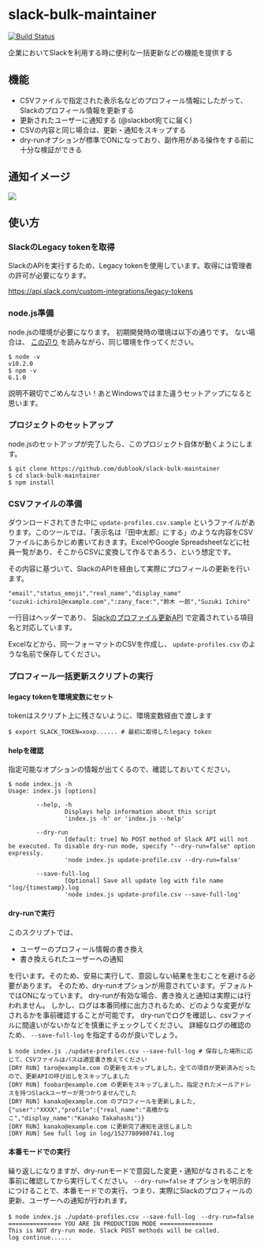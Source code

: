 # slack-bulk-maintainer
[![Build Status](https://travis-ci.com/dublook/slack-bulk-maintainer.svg?branch=master)](https://travis-ci.com/dublook/slack-bulk-maintainer)

企業においてSlackを利用する時に便利な一括更新などの機能を提供する

## 機能
- CSVファイルで指定された表示名などのプロフィール情報にしたがって、Slackのプロフィール情報を更新する
- 更新されたユーザーに通知する (@slackbot宛てに届く)
- CSVの内容と同じ場合は、更新・通知をスキップする
- dry-runオプションが標準でONになっており、副作用がある操作をする前に十分な検証ができる

## 通知イメージ
![](https://i.imgur.com/OWcqOX8.png)

## 使い方
### SlackのLegacy tokenを取得
SlackのAPIを実行するため、Legacy tokenを使用しています。取得には管理者の許可が必要になります。

https://api.slack.com/custom-integrations/legacy-tokens

### node.js準備
node.jsの環境が必要になります。
初期開発時の環境は以下の通りです。
ない場合は、 [この辺り](https://qiita.com/akakuro43/items/600e7e4695588ab2958d) を読みながら、同じ環境を作ってください。
```
$ node -v
v10.2.0
$ npm -v
6.1.0
```

説明不親切でごめんなさい！あとWindowsではまた違うセットアップになると思います。

### プロジェクトのセットアップ
node.jsのセットアップが完了したら、このプロジェクト自体が動くようにします。

```
$ git clone https://github.com/dublook/slack-bulk-maintainer
$ cd slack-bulk-maintainer
$ npm install
```

### CSVファイルの準備
ダウンロードされてきた中に `update-profiles.csv.sample` というファイルがあります。このツールでは、「表示名は『田中太郎』にする」のような内容をCSVファイルにあらかじめ書いておきます。ExcelやGoogle Spreadsheetなどに社員一覧があり、そこからCSVに変換して作るであろう、という想定です。

その内容に基づいて、SlackのAPIを経由して実際にプロフィールの更新を行います。


```
"email","status_emoji","real_name","display_name"
"suzuki-ichiro1@example.com",":zany_face:","鈴木 一郎","Suzuki Ichiro"
```

一行目はヘッダーであり、 [Slackのプロファイル更新API](https://api.slack.com/methods/users.profile.set) で定義されている項目名と対応しています。

Excelなどから、同一フォーマットのCSVを作成し、 `update-profiles.csv` のような名前で保存してください。

### プロフィール一括更新スクリプトの実行
#### legacy tokenを環境変数にセット
tokenはスクリプト上に残さないように、環境変数経由で渡します
```
$ export SLACK_TOKEN=xoxp...... # 最初に取得したlegacy token
```

#### helpを確認
指定可能なオプションの情報が出てくるので、確認しておいてください。
```
$ node index.js -h
Usage: index.js [options]

        --help, -h
                Displays help information about this script
                'index.js -h' or 'index.js --help'

        --dry-run
                [default: true] No POST method of Slack API will not be executed. To disable dry-run mode, specify "--dry-run=false" option expressly.
                'node index.js update-profile.csv --dry-run=false'

        --save-full-log
                [Optional] Save all update log with file name "log/{timestamp}.log
                'node index.js update-profile.csv --save-full-log'
```

#### dry-runで実行
このスクリプトでは、
- ユーザーのプロフィール情報の書き換え
- 書き換えられたユーザーへの通知

を行います。そのため、安易に実行して、意図しない結果を生むことを避ける必要があります。
そのため、dry-runオプションが用意されています。デフォルトではONになっています。
dry-runが有効な場合、書き換えと通知は実際には行われません。
しかし、ログは本番同様に出力されるため、どのような変更がなされるかを事前確認することが可能です。
dry-runでログを確認し、csvファイルに間違いがないかなどを慎重にチェックしてください。
詳細なログの確認のため、 `--save-full-log` を指定するのが良いでしょう。

```
$ node index.js ./update-profiles.csv --save-full-log # 保存した場所に応じて、CSVファイルはパスは適宜書き換えてください
[DRY RUN] taro@example.com の更新をスキップしました。全ての項目が更新済みだったので、更新APIの呼び出しをスキップしました
[DRY RUN] foobar@example.com の更新をスキップしました。指定されたメールアドレスを持つSlackユーザーが見つかりませんでした
[DRY RUN] kanako@example.com のプロフィールを更新しました, {"user":"XXXX","profile":{"real_name":"高橋かなこ","display_name":"Kanako Takahashi"}}
[DRY RUN] kanako@example.com に更新完了通知を送信しました
[DRY RUN] See full log in log/1527780900741.log
```

#### 本番モードでの実行
繰り返しになりますが、dry-runモードで意図した変更・通知がなされることを事前に確認してから実行してください。
`--dry-run=false` オプションを明示的につけることで、本番モードでの実行、つまり、実際にSlackのプロフィールの更新、ユーザーへの通知が行われます。
```
$ node index.js ./update-profiles.csv --save-full-log　--dry-run=false
=============== YOU ARE IN PRODUCTION MODE ===============
This is NOT dry-run mode. Slack POST methods will be called.
log continue......
```
